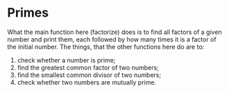 # Primes
What the main function here (factorize) does is to find all factors of a given number and print them, each followed by how many times it is a factor of the initial number.
The things, that the other functions here do are to:
1) check whether a number is prime;
2) find the greatest common factor of two numbers;
3) find the smallest common divisor of two numbers;
4) check whether two numbers are mutually prime.
